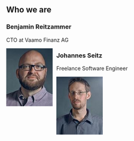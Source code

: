 ## Who we are

<div class="container_12">
  <div class="grid_6">
    <h3>Benjamin Reitzammer</h3>
    <p>CTO at Vaamo Finanz AG</p>
    <img src="static/img/Reitzammer-Benjamin_dwxspeakerdetail.jpg" style="float:left;padding-right:10px;"/>
  </div>
  <div class="grid_6">
    <h3>Johannes Seitz</h3>
    <p>Freelance Software Engineer</p>
    <img src="static/img/Seitz-Johannes_dwxspeakerdetail.jpg" style="float:left;padding-right:10px;"/>
  </div>
</div>